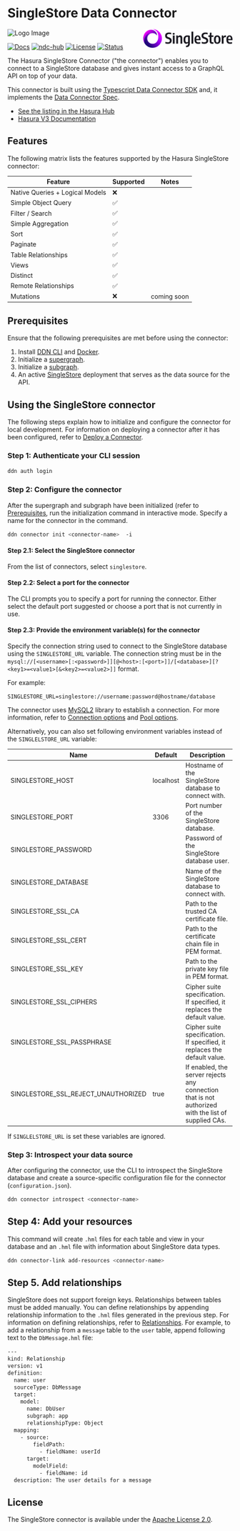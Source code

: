 # SingleStore Data Connector

<a href="https://www.singlestore.com/"><img src="https://github.com/singlestore-labs/singlestore-hasura-connector/blob/main/docs/singlestore_logo_horizontal_color_on-white_rgb.png" align="right" width="200"></a>

![Logo Image](docs/singlestore_logo_horizontal_color_on-white_rgb.png)

<!-- TODO: update when connector will be published -->
[![Docs](https://img.shields.io/badge/docs-v3.x-brightgreen.svg?style=flat)](https://hasura.io/docs/3.0/latest/connectors/singesltore/)
[![ndc-hub](https://img.shields.io/badge/ndc--hub-singlestore-blue.svg?style=flat)](https://hasura.io/connectors/singlestore)
[![License](https://img.shields.io/badge/license-Apache--2.0-purple.svg?style=flat)](LICENSE)
[![Status](https://img.shields.io/badge/status-alpha-yellow.svg?style=flat)](./readme.md)

The Hasura SingleStore Connector ("the connector") enables you to connect to a SingleStore database and gives instant access to a GraphQL API on top of your data.

This connector is built using the [Typescript Data Connector SDK](https://github.com/hasura/ndc-sdk-typescript) and, it implements the [Data Connector Spec](https://github.com/hasura/ndc-spec).

<!-- TODO: update when connector will be published -->
- [See the listing in the Hasura Hub](https://hasura.io/connectors/singlestore)
- [Hasura V3 Documentation](https://hasura.io/docs/3.0)

## Features

The following matrix lists the features supported by the Hasura SingleStore connector:

| Feature                         | Supported | Notes |
| ------------------------------- | --------- | ----- |
| Native Queries + Logical Models | ❌     |       |
| Simple Object Query             | ✅     |       |
| Filter / Search                 | ✅     |       |
| Simple Aggregation              | ✅     |       |
| Sort                            | ✅     |       |
| Paginate                        | ✅     |       |
| Table Relationships             | ✅     |       |
| Views                           | ✅     |       |
| Distinct                        | ✅     |       |
| Remote Relationships            | ✅     |       |
| Mutations                       | ❌     | coming soon       |

## Prerequisites

Ensure that the following prerequisites are met before using the connector:

1. Install [DDN CLI](https://hasura.io/docs/3.0/cli/installation) and [Docker](https://docs.docker.com/engine/install/).
2. Initialize a [supergraph](https://hasura.io/docs/3.0/getting-started/init-supergraph).
3. Initialize a [subgraph](https://hasura.io/docs/3.0/getting-started/init-subgraph).
4. An active [SingleStore](https://www.singlestore.com/) deployment that serves as the data source for the API.


## Using the SingleStore connector

The following steps explain how to initialize and configure the connector for local development. For information on deploying a connector after it has been configured, refer to [Deploy a Connector](https://hasura.io/docs/3.0/getting-started/deployment/deploy-a-connector).
<!-- TODO: test steps after the connector will be published to hub -->
### Step 1: Authenticate your CLI session

```bash
ddn auth login
```

### Step 2: Configure the connector

After the supergraph and subgraph have been initialized (refer to [Prerequisites](#Prerequisites), run the initialization command in interactive mode. Specify a name for the connector in the command.

```bash
ddn connector init <connector-name>  -i
```

#### Step 2.1: Select the SingleStore connector

From the list of connectors, select `singlestore`.

#### Step 2.2: Select a port for the connector
The CLI prompts you to specify a port for running the connector. Either select the default port suggested or choose a port that is not currently in use.

#### Step 2.3: Provide the environment variable(s) for the connector

Specify the connection string used to connect to the SingleStore database using the `SINGLESTORE_URL` variable. The connection string must be in the `mysql://[<username>[:<password>]][@<host>:[<port>]]/[<database>][?<key1>=<value1>[&<key2>=<value2>]]` format. 

For example:

```env
SINGLESTORE_URL=singlestore://username:password@hostname/database
```
The connector uses [MySQL2](https://sidorares.github.io/node-mysql2/docs) library to establish a connection.
For more information, refer to [Connection options](https://www.npmjs.com/package/mysql#connection-options) and [Pool options](https://www.npmjs.com/package/mysql#pool-options).

Alternatively, you can also set following environment variables instead of the `SINGLELSTORE_URL` variable:

| Name                                | Default     | Description |
|-------------------------------------|-------------|-------------|
| SINGLESTORE_HOST                    | localhost   | Hostname of the SingleStore database to connect with. |
| SINGLESTORE_PORT                    | 3306        | Port number of the SingleStore database. |
| SINGLESTORE_PASSWORD                |             | Password of the SingleStore database user. |
| SINGLESTORE_DATABASE                |             | Name of the SingleStore database to connect with. |
| SINGLESTORE_SSL_CA                  |             | Path to the trusted CA certificate file. |
| SINGLESTORE_SSL_CERT                |             | Path to the certificate chain file in PEM format. |
| SINGLESTORE_SSL_KEY                 |             | Path to the private key file in PEM format. |
| SINGLESTORE_SSL_CIPHERS             |             | Cipher suite specification. If specified, it replaces the default value. |
| SINGLESTORE_SSL_PASSPHRASE          |             | Cipher suite specification. If specified, it replaces the default value. |
| SINGLESTORE_SSL_REJECT_UNAUTHORIZED | true        | If enabled, the server rejects any connection that is not authorized with the list of supplied CAs. |

If `SINGLELSTORE_URL` is set these variables are ignored.

### Step 3: Introspect your data source

After configuring the connector, use the CLI to introspect the SingleStore database and create a source-specific configuration file for the connector (`configuration.json`).

```bash
ddn connector introspect <connector-name>
```

## Step 4: Add your resources

This command will create `.hml` files for each table and view in your database 
and an `.hml` file with information about SingleStore data types.

```bash
ddn connector-link add-resources <connector-name>
```

## Step 5. Add relationships

SingleStore does not support foreign keys. Relationships between tables must be added manually. You can define relationships by appending relationship information to the `.hml` files generated in the previous step.
For information on defining relationships, refer to [Relationships](https://hasura.io/docs/3.0/supergraph-modeling/relationships/).
For example, to add a relationship from a `message` table to the `user` table, append following text to the 
`DbMessage.hml` file:
```hml
---
kind: Relationship
version: v1
definition:
  name: user
  sourceType: DbMessage
  target:
    model:
      name: DbUser
      subgraph: app
      relationshipType: Object
  mapping:
    - source:
        fieldPath:
          - fieldName: userId
      target:
        modelField:
          - fieldName: id
  description: The user details for a message
```
## License

The SingleStore connector is available under the [Apache License 2.0](https://www.apache.org/licenses/LICENSE-2.0).
